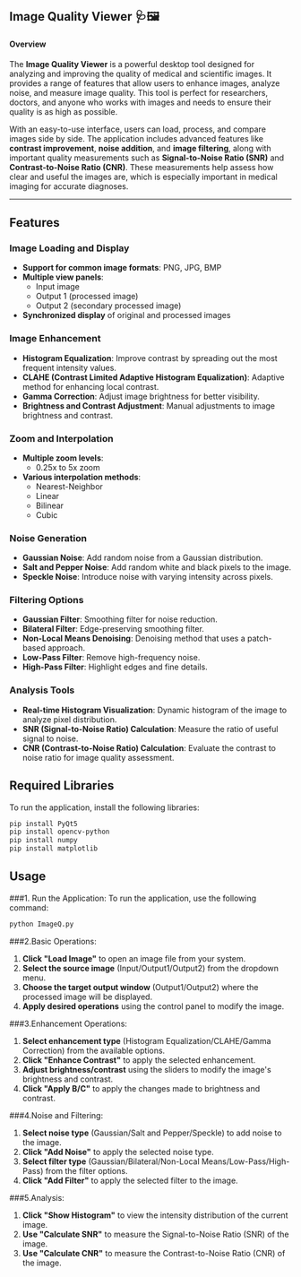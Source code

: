 Image Quality Viewer 🩺🖼️
---
#### Overview

The **Image Quality Viewer** is a powerful desktop tool designed for analyzing and improving the quality of medical and scientific images. It provides a range of features that allow users to enhance images, analyze noise, and measure image quality. This tool is perfect for researchers, doctors, and anyone who works with images and needs to ensure their quality is as high as possible.

With an easy-to-use interface, users can load, process, and compare images side by side. The application includes advanced features like **contrast improvement**, **noise addition**, and **image filtering**, along with important quality measurements such as **Signal-to-Noise Ratio (SNR)** and **Contrast-to-Noise Ratio (CNR)**. These measurements help assess how clear and useful the images are, which is especially important in medical imaging for accurate diagnoses.

---

## Features

### Image Loading and Display
- **Support for common image formats**: PNG, JPG, BMP
- **Multiple view panels**:  
  - Input image  
  - Output 1 (processed image)
  - Output 2 (secondary processed image)
- **Synchronized display** of original and processed images

### Image Enhancement
- **Histogram Equalization**: Improve contrast by spreading out the most frequent intensity values.
- **CLAHE (Contrast Limited Adaptive Histogram Equalization)**: Adaptive method for enhancing local contrast.
- **Gamma Correction**: Adjust image brightness for better visibility.
- **Brightness and Contrast Adjustment**: Manual adjustments to image brightness and contrast.

### Zoom and Interpolation
- **Multiple zoom levels**:  
  - 0.25x to 5x zoom
- **Various interpolation methods**:  
  - Nearest-Neighbor  
  - Linear  
  - Bilinear  
  - Cubic

### Noise Generation
- **Gaussian Noise**: Add random noise from a Gaussian distribution.
- **Salt and Pepper Noise**: Add random white and black pixels to the image.
- **Speckle Noise**: Introduce noise with varying intensity across pixels.

### Filtering Options
- **Gaussian Filter**: Smoothing filter for noise reduction.
- **Bilateral Filter**: Edge-preserving smoothing filter.
- **Non-Local Means Denoising**: Denoising method that uses a patch-based approach.
- **Low-Pass Filter**: Remove high-frequency noise.
- **High-Pass Filter**: Highlight edges and fine details.

### Analysis Tools
- **Real-time Histogram Visualization**: Dynamic histogram of the image to analyze pixel distribution.
- **SNR (Signal-to-Noise Ratio) Calculation**: Measure the ratio of useful signal to noise.
- **CNR (Contrast-to-Noise Ratio) Calculation**: Evaluate the contrast to noise ratio for image quality assessment.

## Required Libraries

To run the application, install the following libraries:

```bash
pip install PyQt5
pip install opencv-python
pip install numpy
pip install matplotlib
 ```
## Usage

###1. Run the Application:
To run the application, use the following command:

```bash
python ImageQ.py
```

###2.Basic Operations:

1. **Click "Load Image"** to open an image file from your system.
2. **Select the source image** (Input/Output1/Output2) from the dropdown menu.
3. **Choose the target output window** (Output1/Output2) where the processed image will be displayed.
4. **Apply desired operations** using the control panel to modify the image.

###3.Enhancement Operations:

1. **Select enhancement type** (Histogram Equalization/CLAHE/Gamma Correction) from the available options.
2. **Click "Enhance Contrast"** to apply the selected enhancement.
3. **Adjust brightness/contrast** using the sliders to modify the image's brightness and contrast.
4. **Click "Apply B/C"** to apply the changes made to brightness and contrast.

###4.Noise and Filtering:

1. **Select noise type** (Gaussian/Salt and Pepper/Speckle) to add noise to the image.
2. **Click "Add Noise"** to apply the selected noise type.
3. **Select filter type** (Gaussian/Bilateral/Non-Local Means/Low-Pass/High-Pass) from the filter options.
4. **Click "Add Filter"** to apply the selected filter to the image.

###5.Analysis:

1. **Click "Show Histogram"** to view the intensity distribution of the current image.
2. **Use "Calculate SNR"** to measure the Signal-to-Noise Ratio (SNR) of the image.
3. **Use "Calculate CNR"** to measure the Contrast-to-Noise Ratio (CNR) of the image.

